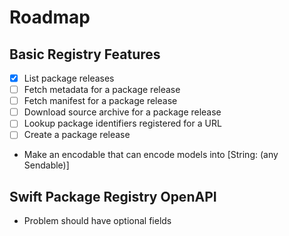 # Roadmap

## Basic Registry Features

- [x] List package releases
- [ ] Fetch metadata for a package release
- [ ] Fetch manifest for a package release
- [ ] Download source archive for a package release
- [ ] Lookup package identifiers registered for a URL
- [ ] Create a package release

- Make an encodable that can encode models into [String: (any Sendable)]

## Swift Package Registry OpenAPI

- Problem should have optional fields
